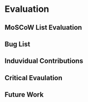 # Evaluation

## MoSCoW List Evaluation

## Bug List

## Induvidual Contributions

## Critical Evaulation

## Future Work